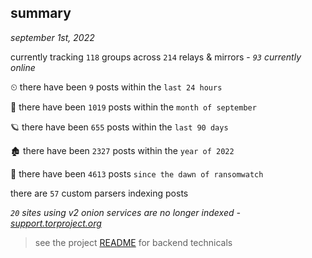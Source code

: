 
## summary
_september 1st, 2022_

currently tracking `118` groups across `214` relays & mirrors - _`93` currently online_

⏲ there have been `9` posts within the `last 24 hours`

🦈 there have been `1019` posts within the `month of september`

🪐 there have been `655` posts within the `last 90 days`

🏚 there have been `2327` posts within the `year of 2022`

🦕 there have been `4613` posts `since the dawn of ransomwatch`

there are `57` custom parsers indexing posts

_`20` sites using v2 onion services are no longer indexed - [support.torproject.org](https://support.torproject.org/onionservices/v2-deprecation/)_

> see the project [README](https://github.com/joshhighet/ransomwatch#ransomwatch--) for backend technicals
